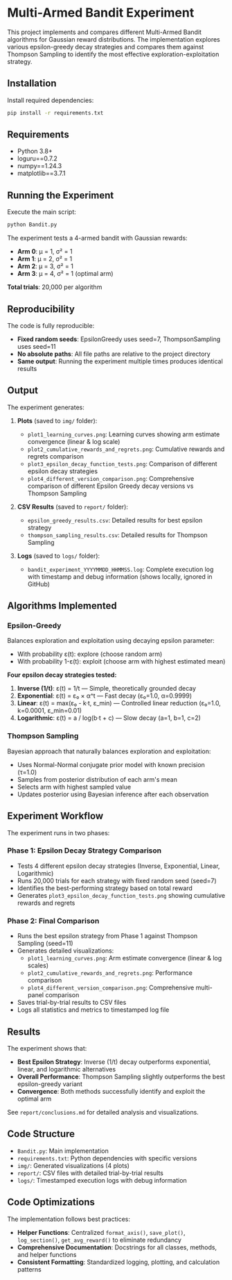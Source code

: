 # Multi-Armed Bandit Experiment

This project implements and compares different Multi-Armed Bandit algorithms for Gaussian reward distributions. The implementation explores various epsilon-greedy decay strategies and compares them against Thompson Sampling to identify the most effective exploration-exploitation strategy.

## Installation

Install required dependencies:

```bash
pip install -r requirements.txt
```

## Requirements

- Python 3.8+
- loguru==0.7.2
- numpy==1.24.3
- matplotlib==3.7.1

## Running the Experiment

Execute the main script:

```bash
python Bandit.py
```

The experiment tests a 4-armed bandit with Gaussian rewards:
- **Arm 0**: μ = 1, σ² = 1
- **Arm 1**: μ = 2, σ² = 1
- **Arm 2**: μ = 3, σ² = 1
- **Arm 3**: μ = 4, σ² = 1 (optimal arm)

**Total trials**: 20,000 per algorithm

## Reproducibility

The code is fully reproducible:
- **Fixed random seeds**: EpsilonGreedy uses seed=7, ThompsonSampling uses seed=11
- **No absolute paths**: All file paths are relative to the project directory
- **Same output**: Running the experiment multiple times produces identical results

## Output

The experiment generates:

1. **Plots** (saved to `img/` folder):
   - `plot1_learning_curves.png`: Learning curves showing arm estimate convergence (linear & log scale)
   - `plot2_cumulative_rewards_and_regrets.png`: Cumulative rewards and regrets comparison
   - `plot3_epsilon_decay_function_tests.png`: Comparison of different epsilon decay strategies
   - `plot4_different_version_comparison.png`: Comprehensive comparison of different Epsilon Greedy decay versions vs Thompson Sampling

2. **CSV Results** (saved to `report/` folder):
   - `epsilon_greedy_results.csv`: Detailed results for best epsilon strategy
   - `thompson_sampling_results.csv`: Detailed results for Thompson Sampling

3. **Logs** (saved to `logs/` folder):
   - `bandit_experiment_YYYYMMDD_HHMMSS.log`: Complete execution log with timestamp and debug information (shows locally, ignored in GitHub)

## Algorithms Implemented

### Epsilon-Greedy
Balances exploration and exploitation using decaying epsilon parameter:
- With probability ε(t): explore (choose random arm)
- With probability 1-ε(t): exploit (choose arm with highest estimated mean)

**Four epsilon decay strategies tested:**
1. **Inverse (1/t)**: ε(t) = 1/t — Simple, theoretically grounded decay
2. **Exponential**: ε(t) = ε₀ × α^t — Fast decay (ε₀=1.0, α=0.9999)
3. **Linear**: ε(t) = max(ε₀ - k·t, ε_min) — Controlled linear reduction (ε₀=1.0, k=0.0001, ε_min=0.01)
4. **Logarithmic**: ε(t) = a / log(b·t + c) — Slow decay (a=1, b=1, c=2)

### Thompson Sampling
Bayesian approach that naturally balances exploration and exploitation:
- Uses Normal-Normal conjugate prior model with known precision (τ=1.0)
- Samples from posterior distribution of each arm's mean
- Selects arm with highest sampled value
- Updates posterior using Bayesian inference after each observation

## Experiment Workflow

The experiment runs in two phases:

### Phase 1: Epsilon Decay Strategy Comparison
- Tests 4 different epsilon decay strategies (Inverse, Exponential, Linear, Logarithmic)
- Runs 20,000 trials for each strategy with fixed random seed (seed=7)
- Identifies the best-performing strategy based on total reward
- Generates `plot3_epsilon_decay_function_tests.png` showing cumulative rewards and regrets

### Phase 2: Final Comparison
- Runs the best epsilon strategy from Phase 1 against Thompson Sampling (seed=11)
- Generates detailed visualizations:
  - `plot1_learning_curves.png`: Arm estimate convergence (linear & log scales)
  - `plot2_cumulative_rewards_and_regrets.png`: Performance comparison
  - `plot4_different_version_comparison.png`: Comprehensive multi-panel comparison
- Saves trial-by-trial results to CSV files
- Logs all statistics and metrics to timestamped log file

## Results

The experiment shows that:
- **Best Epsilon Strategy**: Inverse (1/t) decay outperforms exponential, linear, and logarithmic alternatives
- **Overall Performance**: Thompson Sampling slightly outperforms the best epsilon-greedy variant
- **Convergence**: Both methods successfully identify and exploit the optimal arm

See `report/conclusions.md` for detailed analysis and visualizations.

## Code Structure

- `Bandit.py`: Main implementation
- `requirements.txt`: Python dependencies with specific versions
- `img/`: Generated visualizations (4 plots)
- `report/`: CSV files with detailed trial-by-trial results
- `logs/`: Timestamped execution logs with debug information

## Code Optimizations

The implementation follows best practices:
- **Helper Functions**: Centralized `format_axis()`, `save_plot()`, `log_section()`, `get_avg_reward()` to eliminate redundancy
- **Comprehensive Documentation**: Docstrings for all classes, methods, and helper functions
- **Consistent Formatting**: Standardized logging, plotting, and calculation patterns